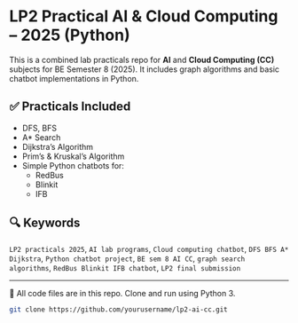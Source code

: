 # LP2 Practical AI & Cloud Computing – 2025 (Python)

This is a combined lab practicals repo for **AI** and **Cloud Computing (CC)** subjects for BE Semester 8 (2025). It includes graph algorithms and basic chatbot implementations in Python.

## ✅ Practicals Included

- DFS, BFS
- A* Search
- Dijkstra’s Algorithm
- Prim’s & Kruskal’s Algorithm
- Simple Python chatbots for:
  - RedBus
  - Blinkit
  - IFB

## 🔍 Keywords

`LP2 practicals 2025`, `AI lab programs`, `Cloud computing chatbot`, `DFS BFS A* Dijkstra`, `Python chatbot project`, `BE sem 8 AI CC`, `graph search algorithms`, `RedBus Blinkit IFB chatbot`, `LP2 final submission`

---

📁 All code files are in this repo. Clone and run using Python 3.

```bash
git clone https://github.com/yourusername/lp2-ai-cc.git
